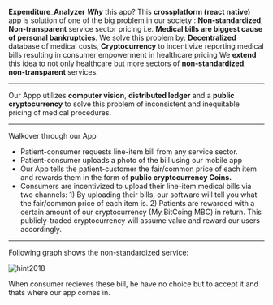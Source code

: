 **Expenditure_Analyzer**
***Why*** this app?
This **crossplatform (react native)** app is solution of one of the big problem in our society : **Non-standardized**, **Non-transparent** service sector pricing i.e. **Medical bills are biggest cause of personal bankruptcies**. We solve this problem by: **Decentralized** database of medical costs, **Cryptocurrency** to incentivize reporting medical bills resulting in consumer empowerment in healthcare pricing We **extend** this idea to not only healthcare but more sectors of **non-standardized**, **non-transparent** services.

***
Our Appp utilizes **computer vision**, **distributed ledger** and a **public cryptocurrency** to solve this problem of inconsistent and inequitable pricing of medical procedures.

***
Walkover through our App

* Patient-consumer requests line-item bill from any service sector.
* Patient-consumer uploads a photo of the bill using our mobile app
* Our App tells the patient-customer the fair/common price of each item and rewards them in the form of **public cryptocurrency Coins.**
* Consumers are incentivized to upload their line-item medical bills via two channels: 1) By uploading their bills, our software will tell you what the fair/common price of each item is. 2) Patients are rewarded with a certain amount of our cryptocurrency (My BitCoing MBC) in return. This publicly-traded cryptocurrency will assume value and reward our users accordingly.
***
Following graph shows the non-standardized service:

![hint2018](https://user-images.githubusercontent.com/23627932/37562449-70b984f4-2a8e-11e8-9a88-bdfb632f6840.png)



When consumer recieves these bill, he have no choice but to accept it and thats where our app comes in.



